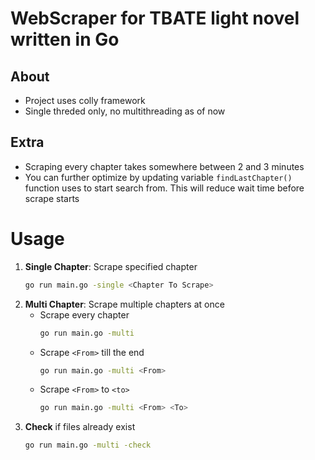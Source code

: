 # WebScraper for TBATE light novel written in Go
## About
* Project uses colly framework
* Single threded only, no multithreading as of now
## Extra
* Scraping every chapter takes somewhere between 2 and 3 minutes
* You can further optimize by updating variable `findLastChapter()` function uses to start search from. This will reduce wait time before scrape starts
# Usage
1. **Single Chapter**: Scrape specified chapter
    ```bash
    go run main.go -single <Chapter To Scrape>
    ```
2. **Multi Chapter**: Scrape multiple chapters at once 
    * Scrape every chapter
        ```bash
        go run main.go -multi
        ```
    * Scrape `<From>` till the end
        ```bash
        go run main.go -multi <From>
        ```
    * Scrape `<From>` to `<to>`
        ```bash
        go run main.go -multi <From> <To>
        ```
3. **Check** if files already exist
    ```bash
    go run main.go -multi -check
    ```
